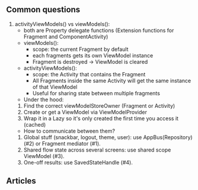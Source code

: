 ## Common questions

1. activityViewModels() vs viewModels(): 
    - both are Property delegate functions (Extension functions for Fragment and ComponentActivity)
    - viewModels():
        - scope: the current Fragment by default
        - each fragments gets its own ViewModel instance
        - Fragment is destroyed -> ViewModel is cleared
    - activityViewModels():
        - scope: the Activity that contains the Fragment
        - All Fragments inside the same Activity will get the same instance of that ViewModel
        - Useful for sharing state between multiple fragments
    - Under the hood:
    1. Find the correct viewModelStoreOwner (Fragment or Activity)
    2. Create or get a ViewModel via ViewModelProvider
    3. Wrap it in a Lazy<T> so it's only created the first time you access it (cached)
    - How to communicate between them?
    1. Global stuff (snackbar, logout, theme, user): use AppBus(Repository) (#2) or Fragment mediator (#1).
    2. Shared flow state across several screens: use shared scope ViewModel (#3).
    3. One-off results: use SavedStateHandle (#4).

## Articles